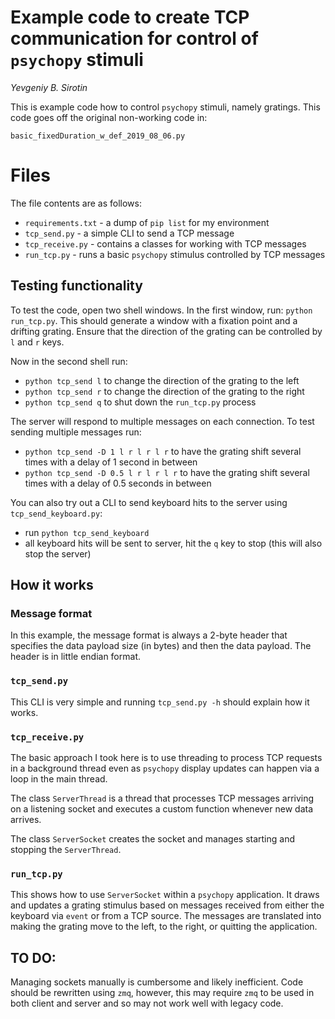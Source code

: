 # Example code to create TCP communication for control of `psychopy` stimuli
_Yevgeniy B. Sirotin_

This is example code how to control `psychopy` stimuli, namely gratings.  This code goes off the original non-working code in:

`basic_fixedDuration_w_def_2019_08_06.py`

# Files
The file contents are as follows:
* `requirements.txt`  - a dump of `pip list` for my environment
* `tcp_send.py` - a simple CLI to send a TCP message
* `tcp_receive.py` - contains a classes for working with TCP messages
* `run_tcp.py` - runs a basic `psychopy` stimulus controlled by TCP messages 

## Testing functionality
To test the code, open two shell windows.  In the first window, run: `python run_tcp.py`.  This should generate a window with a fixation point and a drifting grating.  Ensure that the direction of the grating can be controlled by `l` and `r` keys.

Now in the second shell run: 
* `python tcp_send l` to change the direction of the grating to the left
* `python tcp_send r` to change the direction of the grating to the right
* `python tcp_send q` to shut down the `run_tcp.py` process

The server will respond to multiple messages on each connection.  To test sending multiple messages run:
* `python tcp_send -D 1 l r l r l r` to have the grating shift several times with a delay of 1 second in between
* `python tcp_send -D 0.5 l r l r l r` to have the grating shift several times with a delay of 0.5 seconds in between

You can also try out a CLI to send keyboard hits to the server using `tcp_send_keyboard.py`:
* run `python tcp_send_keyboard`
* all keyboard hits will be sent to server, hit the `q` key to stop (this will also stop the server)

## How it works
### Message format
In this example, the message format is always a 2-byte header that specifies the data payload size (in bytes) and then the data payload.  The header is in little endian format.

### `tcp_send.py`
This CLI is very simple and running `tcp_send.py -h` should explain how it works.

### `tcp_receive.py`
The basic approach I took here is to use threading to process TCP requests in a background thread even as `psychopy` display updates can happen via a loop in the main thread.  

The class `ServerThread` is a thread that processes TCP messages arriving on a listening socket and executes a custom function whenever new data arrives. 

The class `ServerSocket` creates the socket and manages starting and stopping the `ServerThread`.

### `run_tcp.py`
This shows how to use `ServerSocket` within a `psychopy` application.  It draws and updates a grating stimulus based on messages received from either the keyboard via `event` or from a TCP source.  The messages are translated into making the grating move to the left, to the right, or quitting the application.

## TO DO:
Managing sockets manually is cumbersome and likely inefficient.  Code should be rewritten using `zmq`, however, this may require `zmq` to be used in both client and server and so may not work well with legacy code.
